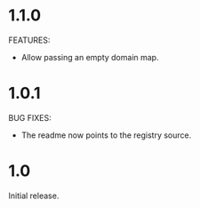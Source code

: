 # 1.1.0

FEATURES:

* Allow passing an empty domain map.

# 1.0.1

BUG FIXES:

* The readme now points to the registry source.

# 1.0

Initial release.
